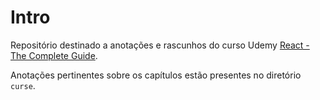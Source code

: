 # Intro
Repositório destinado a anotações e rascunhos do curso Udemy [React - The Complete Guide](https://www.udemy.com/course/react-the-complete-guide-incl-redux/).

Anotações pertinentes sobre os capítulos estão presentes no diretório `curse`.